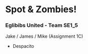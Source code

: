 # Spot & Zombies!

### Eglibibs United - Team SE1_5

Jake / James / Mike (Assignment 1C)

* Despacito

